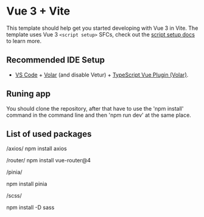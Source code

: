 # Vue 3 + Vite

This template should help get you started developing with Vue 3 in Vite. The template uses Vue 3 `<script setup>` SFCs, check out the [script setup docs](https://v3.vuejs.org/api/sfc-script-setup.html#sfc-script-setup) to learn more.

## Recommended IDE Setup

- [VS Code](https://code.visualstudio.com/) + [Volar](https://marketplace.visualstudio.com/items?itemName=Vue.volar) (and disable Vetur) + [TypeScript Vue Plugin (Volar)](https://marketplace.visualstudio.com/items?itemName=Vue.vscode-typescript-vue-plugin).

## Runing app

You should clone the repository, after that have to use the 'npm install' command in the command line and then 'npm run dev' at the same place.

## List of used packages

/axios/
npm install axios

/router/
npm install vue-router@4

/pinia/

npm install pinia

/scss/

npm install -D sass
